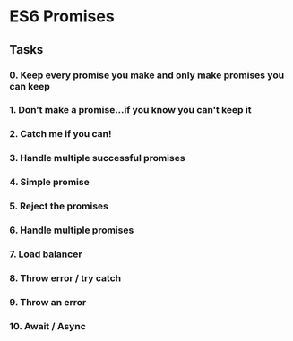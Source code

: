 # ES6 Promises

## Tasks
### 0. Keep every promise you make and only make promises you can keep
### 1. Don't make a promise...if you know you can't keep it
### 2. Catch me if you can!
### 3. Handle multiple successful promises
### 4. Simple promise
### 5. Reject the promises
### 6. Handle multiple promises
### 7. Load balancer
### 8. Throw error / try catch
### 9. Throw an error
### 10. Await / Async
